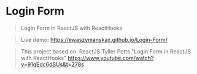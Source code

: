 # Login Form
>Login Form in ReactJS with ReactHooks

> Live demo: https://ewaszymanskax.github.io/Login-Form/

>This project based on:  ReactJS Tyller Potts "Login Form in ReactJS with ReactHooks" https://www.youtube.com/watch?v=91qEdc6dSUs&t=278s
